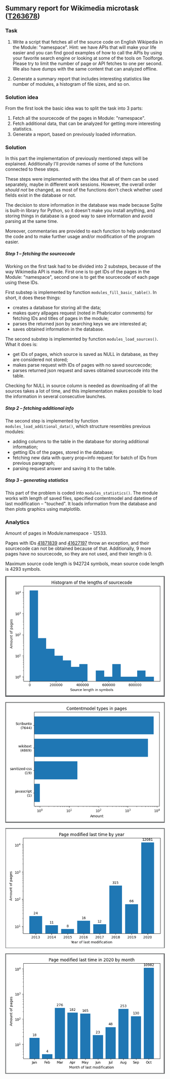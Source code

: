 ## Summary report for Wikimedia microtask ([T263678](https://phabricator.wikimedia.org/T263678 "Phabricator link"))

### Task

1. Write a script that fetches all of the source code on English Wikipedia in the Module: "namespace". 
Hint: we have APIs that will make your life easier and you can find good examples of how to call the APIs by using 
your favorite search engine or looking at some of the tools on Toolforge. 
Please try to limit the number of page or API fetches to one per second. 
We also have dumps with the same content that can analyzed offline.

2. Generate a summary report that includes interesting statistics like number of modules, 
a histogram of file sizes, and so on.

### Solution idea

From the first look the basic idea was to split the task into 3 parts:

1. Fetch all the sourcecode of the pages in Module: "namespace".
2. Fetch additional data, that can be analyzed for getting more interesting statistics.
3. Generate a report, based on previously loaded information.

### Solution

In this part the implementation of previously mentioned steps will be explained. 
Additionally I'll provide names of some of the functions connected to these steps.

These steps were implemented with the idea that all of them can be used separately, maybe in different work sessions.
However, the overall order _should not_ be changed, as most of the functions don't check whether used fields 
exist in the database or not.

The decision to store information in the database was made because Sqlite is built-in library for Python,
so it doesn't make you install anything, and storing things in database is a good way to save information 
and avoid parsing at the same time.

Moreover, commentaries are provided to each function to help understand the code and to make further usage
and/or modification of the program easier. 

##### _Step 1 – fetching the sourcecode_

Working on the first task had to be divided into 2 substeps, because of the way Wikimedia API is made.
First one is to get IDs of the pages in the Module: "namespace", second one is to get the sourcecode of each page 
using these IDs.

First substep is implemented by function `modules_fill_basic_table()`. In short, it does these things:

- creates a database for storing all the data;
- makes query allpages request (noted in Phabricator comments) for fetching IDs and titles of pages in the module;
- parses the returned json by searching keys we are interested at;
- saves obtained information in the database.

The second substep is implemented by function `modules_load_sources()`. What it does is:

- get IDs of pages, which source is saved as NULL in database, as they are considered not stored;
- makes parse request with IDs of pages with no saved sourcecode;
- parses returned json request and saves obtained sourcecode into the table.

Checking for NULL in source column is needed as downloading of all the sources takes a lot of time, 
and this implementation makes possible to load the information in several consecutive launches. 

##### _Step 2 – fetching additional info_

The second step is implemented by function `modules_load_additional_data()`, 
which structure resembles previous modules:

- adding columns to the table in the database for storing additional information;
- getting IDs of the pages, stored in the database;
- fetching new data with query prop=info request for batch of IDs from previous paragraph;
- parsing request answer and saving it to the table.

##### _Step 3 – generating statistics_

This part of the problem is coded into `modules_statistics()`. The module works with length of saved files,
specified contentmodel and datetime of last modification – "touched". It loads information from the database 
and then plots graphics using matplotlib.
 
### Analytics

Amount of pages in Module:namespace - 12533.

Pages with IDs [41871839](https://en.wikipedia.org/wiki/Module:Jct/city/Chinissai) 
and [41627197](https://en.wikipedia.org/wiki/Module:Jcttop/core/Chinissai) 
throw an exception, and their sourcecode can not be obtained because of that.
Additionally, 9 more pages have no sourcecode, so they are not used, and their length is 0.

Maximum source code length is 942724 symbols, mean source code length is 4293 symbols.

![histogram of the lengths of pages sourcecode](https://raw.githubusercontent.com/Retailed/wikimedia-namespace-module/main/lengths.PNG?token=AAZWEYRAB37ZSCGGXOWMVAC7TR2XG)

![contentmodel types in pages](https://raw.githubusercontent.com/Retailed/wikimedia-namespace-module/main/contentmodels.PNG?token=AAZWEYVYWME3WM7K3ZR26K27TR2RM)

![year of last page modification](https://raw.githubusercontent.com/Retailed/wikimedia-namespace-module/main/touched_year.PNG?token=AAZWEYXEF4V6S5ETS35PNAK7TR2X2)

![month of last page modification in 2020](https://raw.githubusercontent.com/Retailed/wikimedia-namespace-module/main/touched_month.PNG?token=AAZWEYRBD6FWJI7RQSHTSTK7TR2XM)

